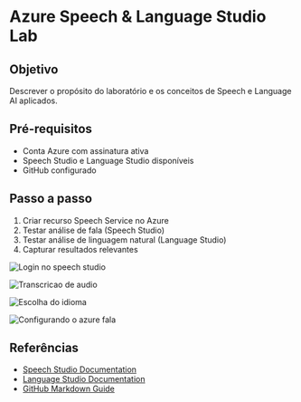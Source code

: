 # Azure Speech & Language Studio Lab

## Objetivo
Descrever o propósito do laboratório e os conceitos de Speech e Language AI aplicados.

## Pré-requisitos
- Conta Azure com assinatura ativa
- Speech Studio e Language Studio disponíveis
- GitHub configurado

## Passo a passo
1. Criar recurso Speech Service no Azure
2. Testar análise de fala (Speech Studio)
3. Testar análise de linguagem natural (Language Studio)
4. Capturar resultados relevantes

![Login no speech studio](images/capturas/image1.png)

![Transcricao de audio](images/capturas/image2.png)

![Escolha do idioma](images/capturas/image3.png)

![Configurando o azure fala](images/capturas/image4.png)

## Referências
- [Speech Studio Documentation](link)
- [Language Studio Documentation](link)
- [GitHub Markdown Guide](link)
